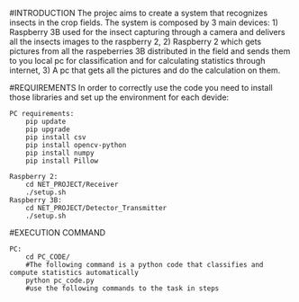#INTRODUCTION
The projec aims to create a system that recognizes insects in the crop fields.
The system is composed by 3 main devices:
    1) Raspberry 3B used for the insect capturing through a camera and delivers all the insects images to the raspberry 2,
    2) Raspberry 2 which gets pictures from all the raspeberries 3B distributed in the field and sends them to you local pc for classification and for calculating statistics through internet,
    3) A pc that gets all the pictures and do the calculation on them.

#REQUIREMENTS
In order to correctly use the code you need to install those libraries and set up the environment for each devide:

    PC requirements:
        pip update
        pip upgrade
        pip install csv
        pip install opencv-python  
        pip install numpy
        pip install Pillow

    Raspberry 2:
        cd NET_PROJECT/Receiver
        ./setup.sh
    Raspberry 3B:
        cd NET_PROJECT/Detector_Transmitter
        ./setup.sh

#EXECUTION COMMAND

    PC:
        cd PC_CODE/
        #The following command is a python code that classifies and compute statistics automatically
        python pc_code.py
        #use the following commands to the task in steps



